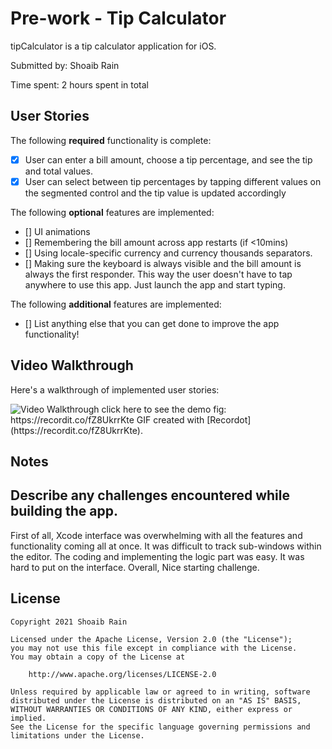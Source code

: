 # Pre-work - Tip Calculator

tipCalculator is a tip calculator application for iOS.

Submitted by: Shoaib Rain

Time spent: 2 hours spent in total

## User Stories

The following **required** functionality is complete:

* [x] User can enter a bill amount, choose a tip percentage, and see the tip and total values.
* [x] User can select between tip percentages by tapping different values on the segmented control and the tip value is updated accordingly

The following **optional** features are implemented:

* [] UI animations
* [] Remembering the bill amount across app restarts (if <10mins)
* [] Using locale-specific currency and currency thousands separators.
* [] Making sure the keyboard is always visible and the bill amount is always the first responder. This way the user doesn't have to tap anywhere to use this app. Just launch the app and start typing.

The following **additional** features are implemented:

- [] List anything else that you can get done to improve the app functionality!

## Video Walkthrough

Here's a walkthrough of implemented user stories:

<img src='https://recordit.co/fZ8UkrrKte' title='Video Walkthrough' width='' alt='Video Walkthrough' />
click here to see the demo fig: https://recordit.co/fZ8UkrrKte
GIF created with [Recordot](https://recordit.co/fZ8UkrrKte).

## Notes

## Describe any challenges encountered while building the app.
First of all, Xcode interface was overwhelming with all the features and functionality coming all at once. It was difficult to track sub-windows within the editor.
The coding and implementing the logic part was easy. It was hard to put on the interface. Overall, Nice starting challenge.

## License

    Copyright 2021 Shoaib Rain

    Licensed under the Apache License, Version 2.0 (the "License");
    you may not use this file except in compliance with the License.
    You may obtain a copy of the License at

        http://www.apache.org/licenses/LICENSE-2.0

    Unless required by applicable law or agreed to in writing, software
    distributed under the License is distributed on an "AS IS" BASIS,
    WITHOUT WARRANTIES OR CONDITIONS OF ANY KIND, either express or implied.
    See the License for the specific language governing permissions and
    limitations under the License.
